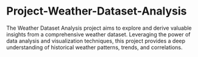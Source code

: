 # Project-Weather-Dataset-Analysis
The Weather Dataset Analysis project aims to explore and derive valuable insights from a comprehensive weather dataset. Leveraging the power of data analysis and visualization techniques, this project provides a deep understanding of historical weather patterns, trends, and correlations.
